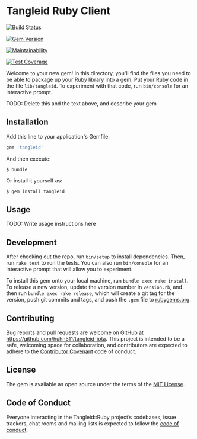 # Tangleid Ruby Client

[![Build Status](https://travis-ci.org/huhn511/tangleid-ruby.png?branch=master)](https://travis-ci.org/huhn511/tangleid-ruby)

[![Gem Version](https://badge.fury.io/rb/tangleid-ruby.png)](http://badge.fury.io/rb/tangleid-ruby)

[![Maintainability](https://api.codeclimate.com/v1/badges/6cad8e388b45e851fd03/maintainability)](https://codeclimate.com/github/huhn511/tangleid-ruby/maintainability)

[![Test Coverage](https://api.codeclimate.com/v1/badges/6cad8e388b45e851fd03/test_coverage)](https://codeclimate.com/github/huhn511/tangleid-ruby/test_coverage)

Welcome to your new gem! In this directory, you'll find the files you need to be able to package up your Ruby library into a gem. Put your Ruby code in the file `lib/tangleid`. To experiment with that code, run `bin/console` for an interactive prompt.

TODO: Delete this and the text above, and describe your gem

## Installation

Add this line to your application's Gemfile:

```ruby
gem 'tangleid'
```

And then execute:

    $ bundle

Or install it yourself as:

    $ gem install tangleid

## Usage

TODO: Write usage instructions here

## Development

After checking out the repo, run `bin/setup` to install dependencies. Then, run `rake test` to run the tests. You can also run `bin/console` for an interactive prompt that will allow you to experiment.

To install this gem onto your local machine, run `bundle exec rake install`. To release a new version, update the version number in `version.rb`, and then run `bundle exec rake release`, which will create a git tag for the version, push git commits and tags, and push the `.gem` file to [rubygems.org](https://rubygems.org).

## Contributing

Bug reports and pull requests are welcome on GitHub at https://github.com/huhn511/tangleid-iota. This project is intended to be a safe, welcoming space for collaboration, and contributors are expected to adhere to the [Contributor Covenant](http://contributor-covenant.org) code of conduct.

## License

The gem is available as open source under the terms of the [MIT License](https://opensource.org/licenses/MIT).

## Code of Conduct

Everyone interacting in the Tangleid::Ruby project’s codebases, issue trackers, chat rooms and mailing lists is expected to follow the [code of conduct](https://github.com/[USERNAME]/tangleid-ruby/blob/master/CODE_OF_CONDUCT.md).
